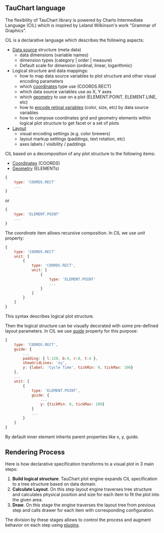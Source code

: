 ## TauChart language

The flexibility of TauChart library is powered by Charts Intermediate Language (CIL) which is inspired by Leland Wilkinson's work "Grammar of Graphics".

CIL is a declarative language which describes the following aspects:
* [Data source](../datasource/README.md) structure (meta data)
    * data dimensions (variable names)
    * dimension types (category | order | measure)
    * Default scale for dimension (ordinal, linear, logarithmic)
* Logical structure and data mappings:
    * how to map data source variables to plot structure and other visual encoding parameters
    * which [coordinates](coordinates.md) type use (COORDS.RECT)
    * which data source variables  use as X, Y axes
    * which [geometry](elements.md) to use on a plot (ELEMENT.POINT, ELEMENT.LINE, etc)
    * how to [encode retinal variables](encoding.md) (color, size, etc) by data source variables
    * how to compose coordinates grid and geometry elements within logical plot structure to get facet or a set of plots
* [Layout](../basic/guide.md)
    * visual encoding settings (e.g. color brewers)
    * layout markup settings (paddings, text rotation, etc)
    * axes labels / visibility / paddings

CIL based on a decomposition of any plot structure to the following items:
* [Coordinates](coordinates.md) (COORDS)
* [Geometry](elements.md) (ELEMENTs)

```javascript
{
    type: 'COORDS.RECT'
    ...
}
```
or

```javascript
{
    type: 'ELEMENT.POINT'
    ...
}
```

The *coordinate* item allows recursive composition. In CIL we use *unit* property:

```javascript
{
    type: 'COORDS.RECT'
    unit: [
        {
            type: 'COORDS.RECT',
            unit: [
                {
                    type: 'ELEMENT.POINT'
                    ...
                }
            ]
        }
    ]
}
```

This syntax describes logical plot structure.

Then the logical structure can be visually decorated with some pre-defined layout parameters. In CIL we use [*guide*](../basic/guide.md) property for this purpose:

```javascript
{
    type: 'COORDS.RECT',
    guide: {
        ...
        padding: { l:120, b:4, r:8, t:4 },
        showGridLines: 'xy',
        y: {label: 'Cycle Time', tickMin: 0, tickMax: 100}
    },
    ...
    unit: [
        {
            type: 'ELEMENT.POINT',
            guide: {
                ...
                y: {tickMin: 0, tickMax: 100}
            }
            ...
        }
    ]
}
```

By default inner element inherits parent properties like x, y, guide.


## Rendering Process

Here is how declarative specification transforms to a visual plot in 3 main steps:

1. **Build logical structure**. TauChart plot engine expands CIL specification to a tree structure based on data domain.
2. **Calculate Layout**. On this step layout engine traverses tree structure and calculates physical position and size for each item to fit the plot into the given area.
3. **Draw**. On this stage the engine traverses the layout tree from previous step and calls drawer for each item with corresponding configuration.

The division by these stages allows to control the process and augment behavior on each step using [plugins](plugins/README.md).
